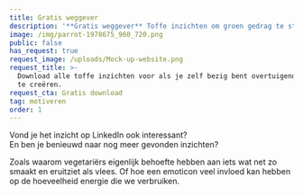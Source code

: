 ```yaml
---
title: Gratis weggever
description: '**Gratis weggever** Toffe inzichten om groen gedrag te stimuleren'
image: /img/parrot-1978675_960_720.png
public: false
has_request: true
request_image: /uploads/Mock-up-website.png
request_title: >-
  Download alle toffe inzichten voor als je zelf bezig bent overtuigende content
  te creëren.
request_cta: Gratis download
tag: motiveren
order: 1
---
```


Vond je het inzicht op LinkedIn ook interessant?<br>En ben je benieuwd naar nog meer gevonden inzichten?

Zoals waarom vegetari&euml;rs eigenlijk behoefte hebben aan iets wat net zo smaakt en eruitziet als vlees. Of hoe een emoticon veel invloed kan hebben op de hoeveelheid energie die we verbruiken.